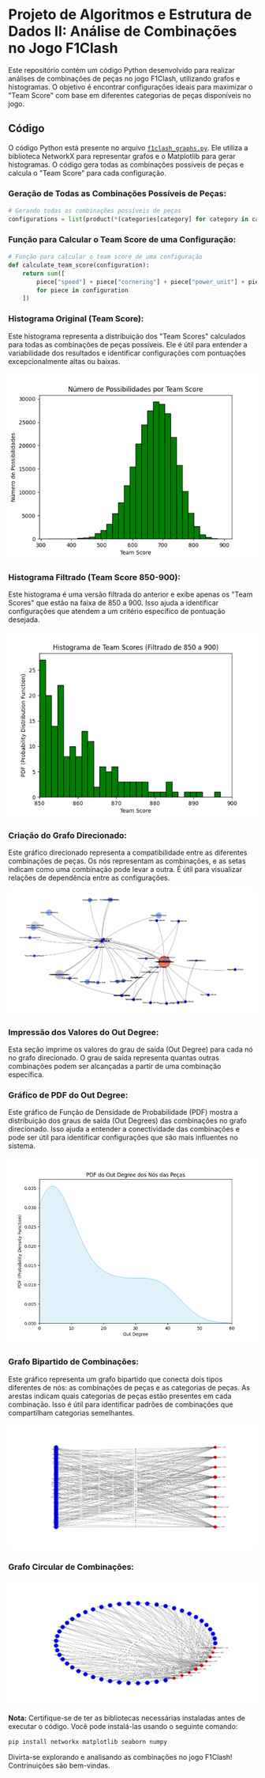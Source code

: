 # Projeto de Algoritmos e Estrutura de Dados II: Análise de Combinações no Jogo F1Clash

Este repositório contém um código Python desenvolvido para realizar análises de combinações de peças no jogo F1Clash, utilizando grafos e histogramas. O objetivo é encontrar configurações ideais para maximizar o "Team Score" com base em diferentes categorias de peças disponíveis no jogo.

## Código

O código Python está presente no arquivo [`f1clash_graphs.py`](f1clash_graphs.py). Ele utiliza a biblioteca NetworkX para representar grafos e o Matplotlib para gerar histogramas. O código gera todas as combinações possíveis de peças e calcula o "Team Score" para cada configuração.

### Geração de Todas as Combinações Possíveis de Peças:

```python
# Gerando todas as combinações possíveis de peças
configurations = list(product(*(categories[category] for category in categories)))
```

### Função para Calcular o Team Score de uma Configuração:

```python
# Função para calcular o team score de uma configuração
def calculate_team_score(configuration):
    return sum([
        piece["speed"] + piece["cornering"] + piece["power_unit"] + piece["reliability"] + piece["avg_pitstop_time"]/0.02
        for piece in configuration
    ])
```

### Histograma Original (Team Score):

Este histograma representa a distribuição dos "Team Scores" calculados para todas as combinações de peças possíveis. Ele é útil para entender a variabilidade dos resultados e identificar configurações com pontuações excepcionalmente altas ou baixas.

![Histograma Original](./assets/his-850-900.png)

### Histograma Filtrado (Team Score 850-900):

Este histograma é uma versão filtrada do anterior e exibe apenas os "Team Scores" que estão na faixa de 850 a 900. Isso ajuda a identificar configurações que atendem a um critério específico de pontuação desejada.

![Histograma Filtrado](./assets/his-850-900-filt.png)

### Criação do Grafo Direcionado:

Este gráfico direcionado representa a compatibilidade entre as diferentes combinações de peças. Os nós representam as combinações, e as setas indicam como uma combinação pode levar a outra. É útil para visualizar relações de dependência entre as configurações.

![Grafo de Compatibilidade de Combinações](./assets/grafo-combinacoes-pecas-850-900.png)

### Impressão dos Valores do Out Degree:

Esta seção imprime os valores do grau de saída (Out Degree) para cada nó no grafo direcionado. O grau de saída representa quantas outras combinações podem ser alcançadas a partir de uma combinação específica.

### Gráfico de PDF do Out Degree:

Este gráfico de Função de Densidade de Probabilidade (PDF) mostra a distribuição dos graus de saída (Out Degrees) das combinações no grafo direcionado. Isso ajuda a entender a conectividade das combinações e pode ser útil para identificar configurações que são mais influentes no sistema.

![PDF do Out Degree](./assets/PDF-team-score-850-900.png)

### Grafo Bipartido de Combinações:

Este gráfico representa um grafo bipartido que conecta dois tipos diferentes de nós: as combinações de peças e as categorias de peças. As arestas indicam quais categorias de peças estão presentes em cada combinação. Isso é útil para identificar padrões de combinações que compartilham categorias semelhantes.

![Grafo Bipartido](./assets/grafo-bipartido-garrafinhas.png)

### Grafo Circular de Combinações:

![Grafo Circular](./assets/grafo-circular-garrafinhas.png)

**Nota:** Certifique-se de ter as bibliotecas necessárias instaladas antes de executar o código. Você pode instalá-las usando o seguinte comando:

```bash
pip install networkx matplotlib seaborn numpy
```

Divirta-se explorando e analisando as combinações no jogo F1Clash! Contrinuições são bem-vindas.
